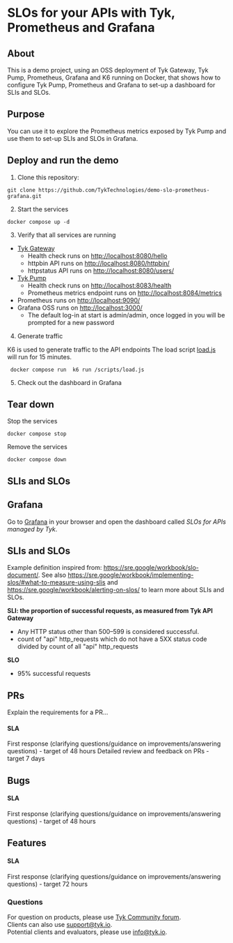 # SLOs for your APIs with Tyk, Prometheus and Grafana
<!-- Tell other people why your project is useful, what they can do with your project, and how they can use it.
As explained in GitHub it typically includes information on:
1. What the project does
2. Why the project is useful
3. How users can get started with the project
4. Where users can get help with your project
5. Who maintains and contributes to the project
For more details check GitHub [doc](https://docs.github.com/en/repositories/managing-your-repositorys-settings-and-features/customizing-your-repository/about-readmes)

PLEASE CHANGE THIS FILE NAME TO BE "README.md" so GitHub can automatically surface it to repository visitors.
-->

## About

This is a demo project, using an OSS deployment of Tyk Gateway, Tyk Pump, Prometheus, Grafana and K6 running on Docker, that shows how to configure Tyk Pump, Prometheus and Grafana to set-up a dashboard for SLIs and SLOs.
  
## Purpose

You can use it to explore the Prometheus metrics exposed by Tyk Pump and use them to set-up SLIs and SLOs in Grafana.
  
## Deploy and run the demo

1. Clone this repository:

```
git clone https://github.com/TykTechnologies/demo-slo-prometheus-grafana.git
```

2. Start the services

```
docker compose up -d
```

3. Verify that all services are running

- [Tyk Gateway](https://github.com/TykTechnologies/tyk)
    - Health check runs on [http://localhost:8080/hello](http://localhost:8080/hello)
    - httpbin API runs on [http://localhost:8080/httpbin/](http://localhost:8080/httpbin/)
    - httpstatus API runs on [http://localhost:8080/users/](http://localhost:8080/users/)
- [Tyk Pump](https://github.com/TykTechnologies/tyk-pump)
    - Health check runs on [http://localhost:8083/health](http://localhost:8083/health)
    - Prometheus metrics endpoint runs on [http://localhost:8084/metrics](http://localhost:8084/metrics)
- Prometheus runs on [http://localhost:9090/](http://localhost:9090/)
- Grafana OSS runs on [http://localhost:3000/](http://localhost:3000/)
    - The default log-in at start is admin/admin, once logged in you will be prompted for a new password

4. Generate traffic

K6 is used to generate traffic to the API endpoints
The load script [load.js](./deployments/k6/load.js) will run for 15 minutes.

```
 docker compose run  k6 run /scripts/load.js
```

5. Check out the dashboard in Grafana



## Tear down

Stop the services

```
docker compose stop
```

Remove the services

```
docker compose down
```

## SLIs and SLOs


## Grafana


Go to [Grafana](http://localhost:3000/) in your browser and open the dashboard called *SLOs for APIs managed by Tyk*.

## SLIs and SLOs

Example definition inspired from: https://sre.google/workbook/slo-document/. See also https://sre.google/workbook/implementing-slos/#what-to-measure-using-slis and https://sre.google/workbook/alerting-on-slos/ to learn more about SLIs and SLOs.


__SLI: the proportion of successful requests, as measured from Tyk API Gateway__

* Any HTTP status other than 500–599 is considered successful.
* count of "api" http_requests which do not have a 5XX status code divided by count of all "api" http_requests

__SLO__

* 95% successful requests


## PRs
Explain the requirements for a PR...
  
#### SLA
First response (clarifying questions/guidance on improvements/answering questions) - target of 48 hours
Detailed review and feedback on PRs - target 7 days
  
  
  
## Bugs

#### SLA
First response (clarifying questions/guidance on improvements/answering questions) - target of 48 hours
  
  
  
## Features
  
#### SLA
First response (clarifying questions/guidance on improvements/answering questions) - target 72 hours
  
### Questions
For question on products, please use [Tyk Community forum](https://community.tyk.io/).
  <br>
Clients can also use support@tyk.io.
   <br>
Potential clients and evaluators, please use info@tyk.io.

  
